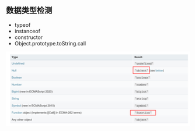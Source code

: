## 数据类型检测
* typeof
* instanceof
* constructor
* Object.prototype.toString.call

![](https://raw.githubusercontent.com/wangkaiwd/drawing-bed/master/20200326005346.png)

